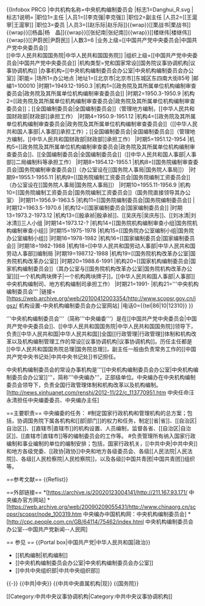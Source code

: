 {{Infobox PRCG
|中共机构名称=中央机构编制委员会
|标志1=Danghui_R.svg
|标志1说明=
|职位1=主任
|人员1=[[李克强|李克强]]
|职位2=副主任
|人员2=[[王滬寧|王滬寧]]
|职位3=委员
|人员3=[[赵乐际|赵乐际]]{{wrap}}[[栗战书|栗战书]]{{wrap}}[[杨晶|杨　晶]]{{wrap}}[[张纪南|张纪南]]{{wrap}}[[楼继伟|楼继伟]]{{wrap}}[[尹蔚民|尹蔚民]]
|人数3=6
|业务上级=[[中国共产党中央委员会|中国共产党中央委员会]]<br />[[中华人民共和国国务院|中华人民共和国国务院]]
|组织上级=[[中国共产党中央委员会|中国共产党中央委员会]]
|机构类型=党和国家常设[[国务院议事协调机构|议事协调机构]]
|办事机构=[[中央机构编制委员会办公室|中央机构编制委员会办公室]]
|职能=
|场所1=办公地点
|地址1=[[北京市|北京市]]东城区东四南大街85号
|邮编1=100010
|时期1=1949.12-1950.3
|机构1=[[政务院及其所属单位机构编制审查委员会|政务院及其所属单位机构编制审查委员会]]
|时期2=1950.3-1950.9
|机构2=[[政务院及其所属单位机构编制审查委员会|政务院及其所属单位机构编制审查委员会]]；[[全国编制委员会|全国编制委员会]]（管理地方编制，[[中华人民共和国财政部|财政部]]承担工作）
|时期4=1950.9-1951.12
|机构4=[[政务院及其所属单位机构编制审查委员会|政务院及其所属单位机构编制审查委员会]]（[[中华人民共和国人事部|人事部]]承担工作）；[[全国编制委员会|全国编制委员会]]（管理地方编制，[[中华人民共和国财政部|财政部]]承担工作）
|时期5=1951.12-1954
|机构5=[[政务院及其所属单位机构编制审查委员会|政务院及其所属单位机构编制审查委员会]]、[[全国编制委员会|全国编制委员会]]（[[中华人民共和国人事部|人事部]]二局编制科等承担工作）
|时期8=1954.12-1955.1
|机构8=[[国务院编制审查委员会|国务院编制审查委员会]]（办公室设在[[国务院人事局|国务院人事局]]）
|时期9=1955.1-1955.11
|机构9=[[国务院编制工资委员会|国务院编制工资委员会]]（办公室设在[[国务院人事局|国务院人事局]]）
|时期10=1955.11-1956.9
|机构10=[[国务院编制工资委员会|国务院编制工资委员会]]（国务院直接领导其办公室）
|时期11=1956.9-1963.5
|机构11=[[国务院编制委员会|国务院编制委员会]]
|时期12=1963.5-1970.6
|机构12=[[国家编制委员会|国家编制委员会]]
|时期13=1973.2-1973.12
|机构13=[[殷承祯|殷承祯]]、[[吴庆彤|吴庆彤]]、[[刘冰清|刘冰清]]三人小组
|时期14=1973.12-?
|机构14=[[国务院机构编制审查小组|国务院机构编制审查小组]]
|时期15=1975-1978
|机构15=[[国务院办公室编制小组|国务院办公室编制小组]]
|时期16=1978-1982
|机构16=[[国家编制委员会|国家编制委员会]]
|时期18=1982-1988
|机构18=[[中华人民共和国劳动人事部|中华人民共和国劳动人事部]]编制局
|时期19=1987.12-1988
|机构19=[[国务院机构改革办公室|国务院机构改革办公室]]
|时期20=1988.6-1991
|机构20=[[国家机构编制委员会|国家机构编制委员会]]（其办公室与[[国务院机构改革办公室|国务院机构改革办公室]][[一个机构两块牌子|一个机构两块牌子]]，[[中华人民共和国人事部|人事部]]中央机构编制司、地方机构编制司承担工作）
|时期21=1991-
|机构21='''中央机构编制委员会'''
|链接=[https://web.archive.org/web/20100412003354/http://www.scopsr.gov.cn/jgsz/ 机构设置-中央机构编制委员会办公室网站]
|电话0={{tel|86|10|12310}}
}}

'''中央机构编制委员会'''（简称'''中央编委'''）是在[[中国共产党中央委员会|中国共产党中央委员会]]、[[中华人民共和国国务院|中华人民共和国国务院]]领导下，负责[[中华人民共和国|中华人民共和国]]全国[[行政管理|行政管理]]体制和机构改革以及机构编制管理工作的常设[[议事协调机构|议事协调机构]]。历任主任都是[[中华人民共和国国务院总理|国务院总理]]，副主任一般由负责常务工作的[[中国共产党中央书记处|中共中央书记处]]书记担任。

中央机构编制委员会的常设办事机构是'''[[中央机构编制委员会办公室|中央机构编制委员会办公室]]'''，简称'''中央编办'''，正部级单位。中央编办在中央机构编制委员会领导下，负责全国行政管理体制和机构改革以及机构编制。<ref>[http://news.xinhuanet.com/renshi/2012-11/22/c_113770951.htm 中央任命汪永清担任中央编委委员、中央编办主任]</ref>

==主要职责==
中央编委的任务：
#制定国家行政机构和管理机构的总方案；包括，协调国务院下属各机构和[[部|部门]]的权力和任务，制定[[省|省]]、[[自治区|自治区]]、[[直辖市|直辖市]]的机构设置、人员编制，监督各省、[[自治区|自治区]]、[[直辖市|直辖市]]等的编制委员会的工作等。
#负责管理所有纳入国家行政编制和事业编制的单位的编制安排；包括，国家行政机关，[[中共中央|中共中央]]和地方各级党委、[[政协|政协]]中央和地方各级委员会、各级[[人民法院|人民法院]]、各级[[人民检察院|人民检察院]]，以及各级[[中国共青团|中国共青团]]组织等。

==参考文献==
{{Reflist}}

==外部链接==
*[https://archive.is/20020123004141/http://211.167.93.171/ 中央编办官方网站]
*[https://web.archive.org/web/20090209055431/http://www.chinaorg.cn/scopsr/scopsr/node_100319.htm 中央编办中国机构网：中央机构编制委员会]
*[http://cpc.people.com.cn/GB/64114/75462/index.html 中央机构编制委员会办公室--中国共产党新闻--人民网]

== 参见 ==
{{Portal box|中国共产党|中华人民共和国|政治}}
* [[机构编制|机构编制]]
* [[中央机构编制委员会办公室|中央机构编制委员会办公室]]
* [[中共中央组织部|中共中央组织部]]

{{-}}
{{中共|中央}}
{{中共中央直属机构|现}}
{{国务院}}

[[Category:中共中央议事协调机构|Category:中共中央议事协调机构]]